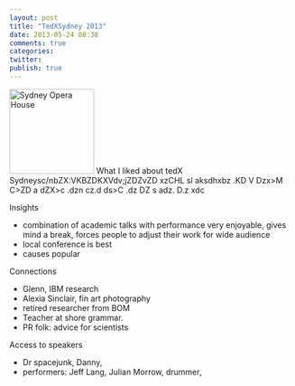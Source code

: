```yaml
---
layout: post
title: "TedXSydney 2013"
date: 2013-05-24 08:38
comments: true
categories: 
twitter: 
publish: true
---
```


<a href="http://www.flickr.com/photos/tedxsydney/8718637783/" title="Sydney Opera House by TEDxSydney, on Flickr"><img src="http://farm8.staticflickr.com/7289/8718637783_f34f330d42_q.jpg" width="150" height="150" alt="Sydney Opera House"></a> What I liked about tedX Sydneysc/nbZX:VKBZDKXVdv;jZDZvZD xzCHL sl aksdhxbz .KD V Dzx>M C>ZD a  dZX>c .dzn cz.d  ds>C .dz DZ s adz. D.z xdc 


<!-- more -->
Insights


- combination of academic talks with performance very enjoyable, gives mind a break, forces people to adjust their work for wide audience
- local conference is best
- causes popular

Connections

- Glenn, IBM research
- Alexia Sinclair, fin art photography
- retired researcher from BOM
- Teacher at shore grammar.
- PR folk: advice for scientists




Access to speakers

- Dr spacejunk, Danny,  
- performers: Jeff Lang, Julian Morrow, drummer, 
